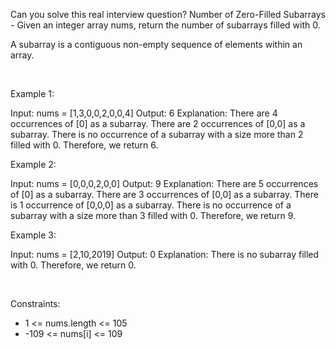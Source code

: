 Can you solve this real interview question? Number of Zero-Filled Subarrays - Given an integer array nums, return the number of subarrays filled with 0.

A subarray is a contiguous non-empty sequence of elements within an array.

 

Example 1:


Input: nums = [1,3,0,0,2,0,0,4]
Output: 6
Explanation: 
There are 4 occurrences of [0] as a subarray.
There are 2 occurrences of [0,0] as a subarray.
There is no occurrence of a subarray with a size more than 2 filled with 0. Therefore, we return 6.

Example 2:


Input: nums = [0,0,0,2,0,0]
Output: 9
Explanation:
There are 5 occurrences of [0] as a subarray.
There are 3 occurrences of [0,0] as a subarray.
There is 1 occurrence of [0,0,0] as a subarray.
There is no occurrence of a subarray with a size more than 3 filled with 0. Therefore, we return 9.


Example 3:


Input: nums = [2,10,2019]
Output: 0
Explanation: There is no subarray filled with 0. Therefore, we return 0.


 

Constraints:

 * 1 <= nums.length <= 105
 * -109 <= nums[i] <= 109